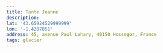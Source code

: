 ```yaml
---
title: Tante Jeanne
description:
lat: '43.65924529999999'
lon: '-1.4287851'
address: 45, avenue Paul Lahary, 40150 Hossegor, France
tags: glacier
---
```

